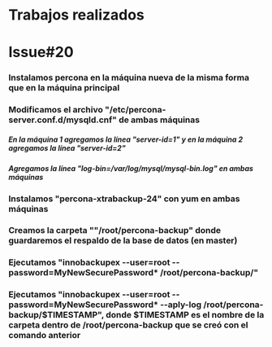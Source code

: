 # Trabajos realizados

# Issue#20

### Instalamos percona en la máquina nueva de la misma forma que en la máquina principal
### Modificamos el archivo "/etc/percona-server.conf.d/mysqld.cnf" de ambas máquinas
##### En la máquina 1 agregamos la línea "server-id=1" y en la máquina 2 agregamos la línea "server-id=2"
##### Agregamos la línea "log-bin=/var/log/mysql/mysql-bin.log" en ambas máquinas
### Instalamos "percona-xtrabackup-24" con yum en ambas máquinas
### Creamos la carpeta ""/root/percona-backup" donde guardaremos el respaldo de la base de datos (en master)
### Ejecutamos "innobackupex --user=root --password=MyNewSecurePassword* /root/percona-backup/"
### Ejecutamos "innobackupex --user=root --password=MyNewSecurePassword* --aply-log /root/percona-backup/$TIMESTAMP", donde $TIMESTAMP es el nombre de la carpeta dentro de /root/percona-backup que se creó con el comando anterior
